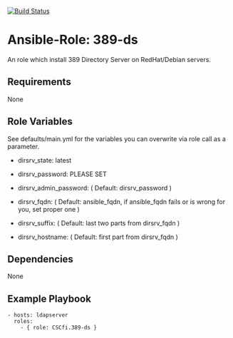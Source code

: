 [![Build Status](https://travis-ci.org/CSCfi/ansible-role-389-ds.svg?branch=master)](https://travis-ci.org/CSCfi/ansible-role-389-ds)

Ansible-Role: 389-ds
=========

An role which install 389 Directory Server on RedHat/Debian servers.

Requirements
------------

None

Role Variables
--------------

See defaults/main.yml for the variables you can overwrite via role call as a parameter.

* dirsrv_state: latest
* dirsrv_password: PLEASE SET
* dirsrv_admin_password: ( Default: dirsrv_password )

* dirsrv_fqdn: ( Default: ansible_fqdn, if ansible_fqdn fails or is wrong for you, set proper one )
* dirsrv_suffix: ( Default: last two parts from dirsrv_fqdn )
* dirsrv_hostname: ( Default: first part from dirsrv_fqdn )

Dependencies
------------

None

Example Playbook
----------------

    - hosts: ldapserver
      roles:
        - { role: CSCfi.389-ds }
